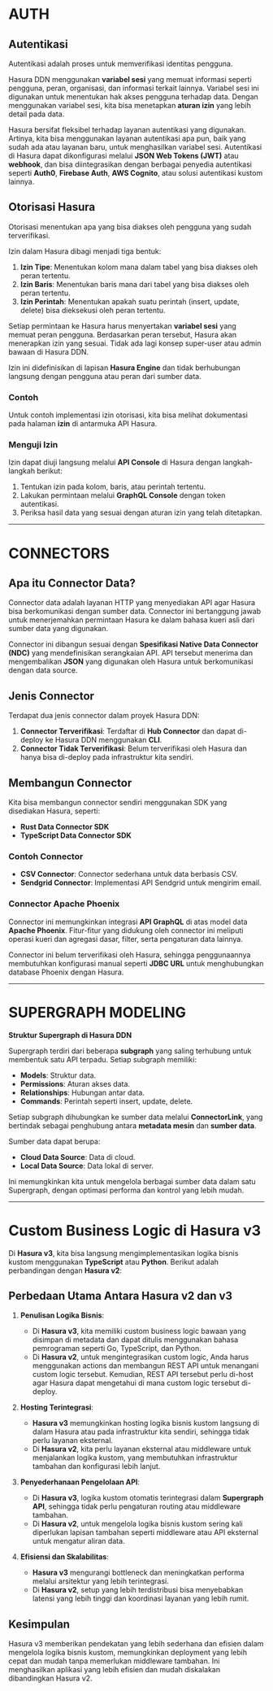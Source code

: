 # AUTH  

## Autentikasi 

Autentikasi adalah proses untuk memverifikasi identitas pengguna. 

Hasura DDN menggunakan **variabel sesi** yang memuat informasi seperti pengguna, peran, organisasi, dan informasi terkait lainnya. Variabel sesi ini digunakan untuk menentukan hak akses pengguna terhadap data. Dengan menggunakan variabel sesi, kita bisa menetapkan **aturan izin** yang lebih detail pada data.

Hasura bersifat fleksibel terhadap layanan autentikasi yang digunakan. Artinya, kita bisa menggunakan layanan autentikasi apa pun, baik yang sudah ada atau layanan baru, untuk menghasilkan variabel sesi. Autentikasi di Hasura dapat dikonfigurasi melalui **JSON Web Tokens (JWT)** atau **webhook**, dan bisa diintegrasikan dengan berbagai penyedia autentikasi seperti **Auth0**, **Firebase Auth**, **AWS Cognito**, atau solusi autentikasi kustom lainnya.

## Otorisasi Hasura

Otorisasi menentukan apa yang bisa diakses oleh pengguna yang sudah terverifikasi.

Izin dalam Hasura dibagi menjadi tiga bentuk:
1. **Izin Tipe**: Menentukan kolom mana dalam tabel yang bisa diakses oleh peran tertentu.
2. **Izin Baris**: Menentukan baris mana dari tabel yang bisa diakses oleh peran tertentu.
3. **Izin Perintah**: Menentukan apakah suatu perintah (insert, update, delete) bisa dieksekusi oleh peran tertentu.

Setiap permintaan ke Hasura harus menyertakan **variabel sesi** yang memuat peran pengguna. Berdasarkan peran tersebut, Hasura akan menerapkan izin yang sesuai. Tidak ada lagi konsep super-user atau admin bawaan di Hasura DDN.

Izin ini didefinisikan di lapisan **Hasura Engine** dan tidak berhubungan langsung dengan pengguna atau peran dari sumber data.

### Contoh
Untuk contoh implementasi izin otorisasi, kita bisa melihat dokumentasi pada halaman **izin** di antarmuka API Hasura.

### Menguji Izin
Izin dapat diuji langsung melalui **API Console** di Hasura dengan langkah-langkah berikut:
1. Tentukan izin pada kolom, baris, atau perintah tertentu.
2. Lakukan permintaan melalui **GraphQL Console** dengan token autentikasi.
3. Periksa hasil data yang sesuai dengan aturan izin yang telah ditetapkan.

---

# CONNECTORS

## Apa itu Connector Data?
Connector data adalah layanan HTTP yang menyediakan API agar Hasura bisa berkomunikasi dengan sumber data. Connector ini bertanggung jawab untuk menerjemahkan permintaan Hasura ke dalam bahasa kueri asli dari sumber data yang digunakan.

Connector ini dibangun sesuai dengan **Spesifikasi Native Data Connector (NDC)** yang mendefinisikan serangkaian API. API tersebut menerima dan mengembalikan **JSON** yang digunakan oleh Hasura untuk berkomunikasi dengan data source.

## Jenis Connector
Terdapat dua jenis connector dalam proyek Hasura DDN:
1. **Connector Terverifikasi**: Terdaftar di **Hub Connector** dan dapat di-deploy ke Hasura DDN menggunakan **CLI**.
2. **Connector Tidak Terverifikasi**: Belum terverifikasi oleh Hasura dan hanya bisa di-deploy pada infrastruktur kita sendiri.

## Membangun Connector
Kita bisa membangun connector sendiri menggunakan SDK yang disediakan Hasura, seperti:
- **Rust Data Connector SDK**
- **TypeScript Data Connector SDK**

### Contoh Connector
- **CSV Connector**: Connector sederhana untuk data berbasis CSV.
- **Sendgrid Connector**: Implementasi API Sendgrid untuk mengirim email.

### Connector Apache Phoenix  
Connector ini memungkinkan integrasi **API GraphQL** di atas model data **Apache Phoenix**. Fitur-fitur yang didukung oleh connector ini meliputi operasi kueri dan agregasi dasar, filter, serta pengaturan data lainnya.

Connector ini belum terverifikasi oleh Hasura, sehingga penggunaannya membutuhkan konfigurasi manual seperti **JDBC URL** untuk menghubungkan database Phoenix dengan Hasura.

---

# SUPERGRAPH MODELING

**Struktur Supergraph di Hasura DDN**

Supergraph terdiri dari beberapa **subgraph** yang saling terhubung untuk membentuk satu API terpadu. Setiap subgraph memiliki:
- **Models**: Struktur data.
- **Permissions**: Aturan akses data.
- **Relationships**: Hubungan antar data.
- **Commands**: Perintah seperti insert, update, delete.

Setiap subgraph dihubungkan ke sumber data melalui **ConnectorLink**, yang bertindak sebagai penghubung antara **metadata mesin** dan **sumber data**.

Sumber data dapat berupa:
- **Cloud Data Source**: Data di cloud.
- **Local Data Source**: Data lokal di server.

Ini memungkinkan kita untuk mengelola berbagai sumber data dalam satu Supergraph, dengan optimasi performa dan kontrol yang lebih mudah.



---

# Custom Business Logic di Hasura v3

Di **Hasura v3**, kita bisa langsung mengimplementasikan logika bisnis kustom menggunakan **TypeScript** atau **Python**. Berikut adalah perbandingan dengan **Hasura v2**:

## Perbedaan Utama Antara Hasura v2 dan v3

1. **Penulisan Logika Bisnis**:  
   - Di **Hasura v3**, kita memiliki custom business logic bawaan yang disimpan di metadata dan dapat ditulis menggunakan bahasa pemrograman seperti Go, TypeScript, dan Python.
   - Di **Hasura v2**, untuk mengintegrasikan custom logic, Anda harus menggunakan actions dan membangun REST API untuk menangani custom logic tersebut. Kemudian, REST API tersebut perlu di-host agar Hasura dapat mengetahui di mana custom logic tersebut di-deploy.

2. **Hosting Terintegrasi**:  
   - **Hasura v3** memungkinkan hosting logika bisnis kustom langsung di dalam Hasura atau pada infrastruktur kita sendiri, sehingga tidak perlu layanan eksternal.
   - Di **Hasura v2**, kita perlu layanan eksternal atau middleware untuk menjalankan logika kustom, yang membutuhkan infrastruktur tambahan dan konfigurasi lebih lanjut.

3. **Penyederhanaan Pengelolaan API**:  
   - Di **Hasura v3**, logika kustom otomatis terintegrasi dalam **Supergraph API**, sehingga tidak perlu pengaturan routing atau middleware tambahan.
   - Di **Hasura v2**, untuk mengelola logika bisnis kustom sering kali diperlukan lapisan tambahan seperti middleware atau API eksternal untuk mengatur aliran data.

4. **Efisiensi dan Skalabilitas**:  
   - **Hasura v3** mengurangi bottleneck dan meningkatkan performa melalui arsitektur yang lebih terintegrasi.
   - Di **Hasura v2**, setup yang lebih terdistribusi bisa menyebabkan latensi yang lebih tinggi dan koordinasi layanan yang lebih rumit.

## Kesimpulan

Hasura v3 memberikan pendekatan yang lebih sederhana dan efisien dalam mengelola logika bisnis kustom, memungkinkan deployment yang lebih cepat dan mudah tanpa memerlukan middleware tambahan. Ini menghasilkan aplikasi yang lebih efisien dan mudah diskalakan dibandingkan Hasura v2.
